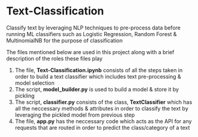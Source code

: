 # Text-Classification
Classify text by leveraging NLP techniques to pre-process data before running ML classifiers such as Logistic Regression, Random Forest &amp; MultinomialNB for the purpose of classification

The files mentioned below are used in this project along with a brief description of the roles these files play

1. The file, **Text-Classification.ipynb** consists of all the steps taken in order to build a text classifier which includes text pre-processing & model selection
2. The script, **model_builder.py** is used to build a model & store it by pickling 
3. The script, **classifier.py** consists of the class, **TextClassifier** which has all the neccessary methods & attributes in order to classify the text by leveraging the pickled model from previous step
4. The file, **app.py** has the neccessary code which acts as the API for any requests that are routed in order to predict the class/category of a text
